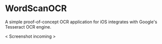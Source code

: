 # WordScanOCR

A simple proof-of-concept OCR application for iOS integrates with Google's Tesseract OCR engine.

< Screenshot incoming >
